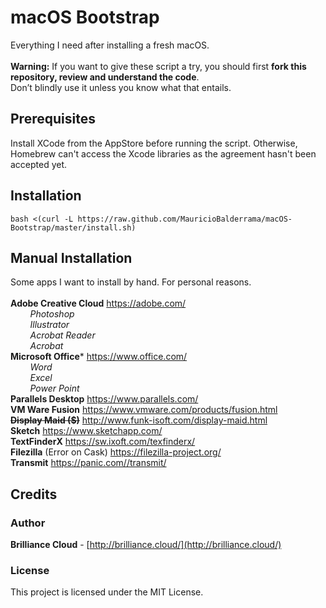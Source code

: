 # macOS Bootstrap
Everything I need after installing a fresh macOS.<br>
<br>
**Warning:** If you want to give these script a try, you should first **fork this repository, review and understand the code**.<br>
Don’t blindly use it unless you know what that entails.<br>

## Prerequisites
Install XCode from the AppStore before running the script. Otherwise, Homebrew can't access the Xcode libraries as the agreement hasn't been accepted yet.

## Installation
``` 
bash <(curl -L https://raw.github.com/MauricioBalderrama/macOS-Bootstrap/master/install.sh)
```
## Manual Installation
Some apps I want to install by hand. For personal reasons.<br>
<br>
**Adobe Creative Cloud** https://adobe.com/<br>
*&nbsp;&nbsp;&nbsp;&nbsp;&nbsp;&nbsp;&nbsp; Photoshop<br>
&nbsp;&nbsp;&nbsp;&nbsp;&nbsp;&nbsp;&nbsp; Illustrator<br>
&nbsp;&nbsp;&nbsp;&nbsp;&nbsp;&nbsp;&nbsp; Acrobat Reader<br>
&nbsp;&nbsp;&nbsp;&nbsp;&nbsp;&nbsp;&nbsp; Acrobat<br>*
**Microsoft Office*** https://www.office.com/<br>
*&nbsp;&nbsp;&nbsp;&nbsp;&nbsp;&nbsp;&nbsp; Word<br>
&nbsp;&nbsp;&nbsp;&nbsp;&nbsp;&nbsp;&nbsp; Excel<br>
&nbsp;&nbsp;&nbsp;&nbsp;&nbsp;&nbsp;&nbsp; Power Point<br>*
**Parallels Desktop** https://www.parallels.com/<br>
**VM Ware Fusion** https://www.vmware.com/products/fusion.html<br>
**~~Display Maid ($)~~** http://www.funk-isoft.com/display-maid.html<br>
**Sketch** https://www.sketchapp.com/<br>
**TextFinderX** https://sw.ixoft.com/texfinderx/<br>
**Filezilla** (Error on Cask) https://filezilla-project.org/<br>
**Transmit** https://panic.com//transmit/<br>

## Credits

### Author
**Brilliance Cloud** - [http://brilliance.cloud/](http://brilliance.cloud/)

### License
This project is licensed under the MIT License.
